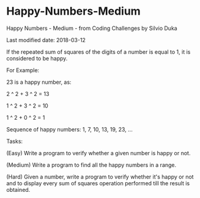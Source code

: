 # Happy-Numbers-Medium
Happy Numbers - Medium - from Coding Challenges by Silvio Duka


Last modified date: 2018-03-12

If the repeated sum of squares of the digits of a number is equal to 1, it is considered to be happy. 

For Example: 

23 is a happy number, as: 

2 ^ 2 + 3 ^ 2 = 13 

1 ^ 2 + 3 ^ 2 = 10 

1 ^ 2 + 0 ^ 2 = 1 

Sequence of happy numbers: 1, 7, 10, 13, 19, 23, ... 

Tasks: 

(Easy) Write a program to verify whether a given number is happy or not. 

(Medium) Write a program to find all the happy numbers in a range. 

(Hard) Given a number, write a program to verify whether it's happy or not and to display every sum of squares operation performed till the result is obtained. 
